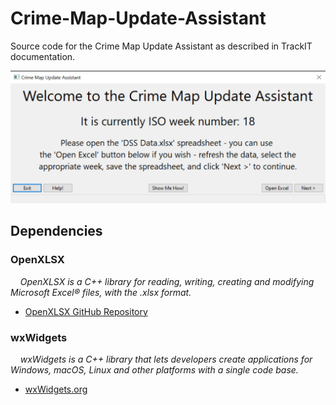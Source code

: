 # Crime-Map-Update-Assistant

Source code for the Crime Map Update Assistant as described in TrackIT documentation.

![Crime Mapper](screenshot/screenshot.png)

## Dependencies

### OpenXLSX

&nbsp;&nbsp;&nbsp;&nbsp;*OpenXLSX is a C++ library for reading, writing, creating and modifying Microsoft Excel® files, with the .xlsx format.*
* [OpenXLSX GitHub Repository](https://github.com/troldal/OpenXLSX)

### wxWidgets

&nbsp;&nbsp;&nbsp;&nbsp;*wxWidgets is a C++ library that lets developers create applications for Windows, macOS, Linux and other platforms with a single code base.*
  * [wxWidgets.org](https://wiki.wxwidgets.org/Install)
